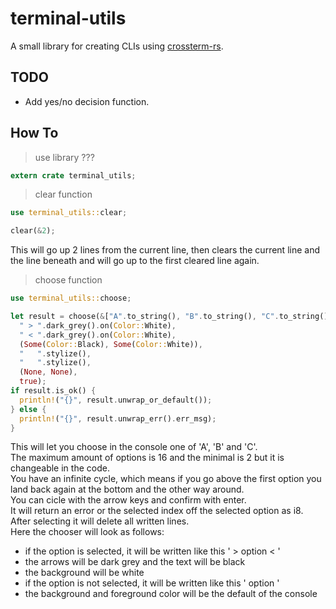 # terminal-utils
A small library for creating CLIs using [crossterm-rs](https://github.com/crossterm-rs/crossterm).

## TODO
- Add yes/no decision function.

## How To
> use library
???
```rs
extern crate terminal_utils;
```

> clear function
```rs
use terminal_utils::clear;

clear(&2);
```
This will go up 2 lines from the current line, then clears the 
current line and the line beneath and will go up to the first 
cleared line again.

> choose function
```rs
use terminal_utils::choose;

let result = choose(&["A".to_string(), "B".to_string(), "C".to_string()], 
  " > ".dark_grey().on(Color::White),
  " < ".dark_grey().on(Color::White),
  (Some(Color::Black), Some(Color::White)),
  "   ".stylize(),
  "   ".stylize(),
  (None, None),
  true);
if result.is_ok() {
  println!("{}", result.unwrap_or_default());
} else {
  println!("{}", result.unwrap_err().err_msg);
}
```
This will let you choose in the console one of 'A', 'B' and 'C'.  
The maximum amount of options is 16 and the minimal is 2 but it
is changeable in the code.  
You have an infinite cycle, which means if you go above the first option 
you land back again at the bottom and the other way around.  
You can cicle with the arrow keys and confirm with enter.  
It will return an error or the selected index off the selected
option as i8.  
After selecting it will delete all written lines.  
Here the chooser will look as follows:  
- if the option is selected, it will be written like this ' > option < '  
- the arrows will be dark grey and the text will be black  
- the background will be white  
- if the option is not selected, it will be written like this '   option   '  
- the background and foreground color will be the default of the console  
